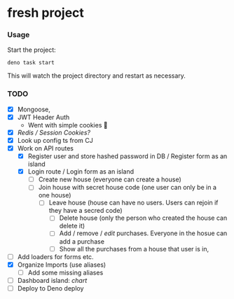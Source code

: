 # fresh project

### Usage

Start the project:

```
deno task start
```

This will watch the project directory and restart as necessary.

### TODO

- [x] Mongoose,
- [x] JWT Header Auth
  - Went with simple cookies :cookie:
- [x] _Redis / Session Cookies?_
- [x] Look up config ts from CJ
- [x] Work on API routes
  - [x] Register user and store hashed password in DB / Register form as an
        island
  - [x] Login route / Login form as an island
    - [ ] Create new house (everyone can create a house)
    - [ ] Join house with secret house code (one user can only be in a one
          house)
      - [ ] Leave house (house can have no users. Users can rejoin if they have
            a secred code)
        - [ ] Delete house (only the person who created the house can delete it)
        - [ ] Add / remove / _edit_ purchases. Everyone in the hosue can add a
              purchase
        - [ ] Show all the purchases from a house that user is in,
- [ ] Add loaders for forms etc.
- [x] Organize Imports (use aliases)
  - [ ] Add some missing aliases
- [ ] Dashboard island: _chart_
- [ ] Deploy to Deno deploy
